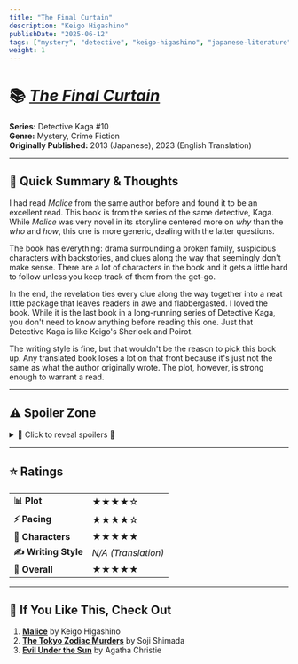 ```yaml
---
title: "The Final Curtain"
description: "Keigo Higashino"
publishDate: "2025-06-12"
tags: ["mystery", "detective", "keigo-higashino", "japanese-literature", "thriller", "crime"]
weight: 1
---
```


# 📚 [*The Final Curtain*](https://www.goodreads.com/book/show/65213104-the-final-curtain)

**Series:** Detective Kaga #10  
**Genre:** Mystery, Crime Fiction  
**Originally Published:** 2013 (Japanese), 2023 (English Translation)

---

## 💭 Quick Summary & Thoughts

I had read *Malice* from the same author before and found it to be an excellent read. This book is from the series of the same detective, Kaga. While *Malice* was very novel in its storyline centered more on *why* than the *who* and *how*, this one is more generic, dealing with the latter questions.

The book has everything: drama surrounding a broken family, suspicious characters with backstories, and clues along the way that seemingly don't make sense. There are a lot of characters in the book and it gets a little hard to follow unless you keep track of them from the get-go.

In the end, the revelation ties every clue along the way together into a neat little package that leaves readers in awe and flabbergasted. I loved the book. While it is the last book in a long-running series of Detective Kaga, you don't need to know anything before reading this one. Just that Detective Kaga is like Keigo's Sherlock and Poirot.

The writing style is fine, but that wouldn't be the reason to pick this book up. Any translated book loses a lot on that front because it's just not the same as what the author originally wrote. The plot, however, is strong enough to warrant a read.

---

## ⚠️ Spoiler Zone

<div class="spoiler-section">
<details>
<summary class="spoiler-summary">🚨 Click to reveal spoilers 🚨</summary>

<div class="spoiler-content">

While most of the explanations in the book I can get behind, there are a couple of things that I found hard to digest. I find it quite implausible that somebody can recognize a person they haven't seen in decades so clearly as Michiko did. She would have only met them a handful of times even before, and to remember features of a person so clearly to recognize them in a crowd decades later, and with so much conviction that hearing *no* from that person doesn't dissuade you sounds very implausible.

The explanation in the book is a mole, and I for one don't buy it. Moles are not that uncommon, and if this specific mole was such an outright distinguishing feature, why would someone in Tadao Asai's shoes not get rid of it? I'm not talking about plastic surgery, that's going too far, but you can surely get it clipped off... Even if not that, you can grow facial hair (it would mask the mole, the mole is positioned below the left ear) and start keeping a bald hairstyle to look very different from what you did before.

Tadao already had murdered a person before after being recognized! Why would he not take precautions for that to not happen again? This is probably my biggest gripe with the book.

I had initially liked how the two cases were connected by a common mapping of months to bridges. I thought it would be a banger of a clue that I had no idea what to make of. This is the kind of stuff I love to read, stuff that is fresh and new. But I was disappointed by the explanation for that too. After Hiromi became famous and they decided to move their meetings to bridges, they still needed to contact each other to know *when* to meet...

It would have made sense if the meeting times were also on a schedule, but they weren't. If you're going to communicate with each other on a cell phone as to when to meet, you might as well decide on the location too on the phone. What is the mapping of month to bridge serving other than another clue for the police? Had the mapping not existed, the two cases (Michiko's murder, and Yuriko's death) wouldn't even have been connected together. Kaga wouldn't have picked up the case, the book wouldn't exist 😂

If we discount these two things, then everything else is very well explained. The book has got a nice pace to it once it picks up, but like I said before, there are *oh so many* characters. And then characters also using false names, so it is a lot to keep track of.

</div>
</details>
</div>

---

## ⭐ Ratings

<table class="rating-table">
<tr>
<td><strong>📊 Plot</strong></td>
<td><span class="star-rating"><span class="star">★</span><span class="star">★</span><span class="star">★</span><span class="star">★</span><span class="star empty">☆</span></span></td>
</tr>
<tr>
<td><strong>⚡ Pacing</strong></td>
<td><span class="star-rating"><span class="star">★</span><span class="star">★</span><span class="star">★</span><span class="star half">★</span><span class="star empty">☆</span></span></td>
</tr>
<tr>
<td><strong>👥 Characters</strong></td>
<td><span class="star-rating"><span class="star">★</span><span class="star">★</span><span class="star">★</span><span class="star">★</span><span class="star half">★</span></span></td>
</tr>
<tr>
<td><strong>✍️ Writing Style</strong></td>
<td><em>N/A (Translation)</em></td>
</tr>
<tr>
<td><strong>🎯 Overall</strong></td>
<td><span class="star-rating"><span class="star">★</span><span class="star">★</span><span class="star">★</span><span class="star">★</span><span class="star half">★</span></span></td>
</tr>
</table>

---

## 📖 If You Like This, Check Out

1. **[Malice](https://www.goodreads.com/book/show/20613611-malice)** by Keigo Higashino
2. **[The Tokyo Zodiac Murders](https://www.goodreads.com/book/show/1321926.The_Tokyo_Zodiac_Murders)** by Soji Shimada
3. **[Evil Under the Sun](https://www.goodreads.com/book/show/16305.Evil_Under_the_Sun)** by Agatha Christie


